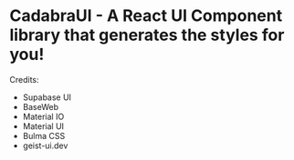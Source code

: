 # CadabraUI - A React UI Component library that generates the styles for you!

Credits:

- Supabase UI
- BaseWeb
- Material IO
- Material UI
- Bulma CSS
- geist-ui.dev
